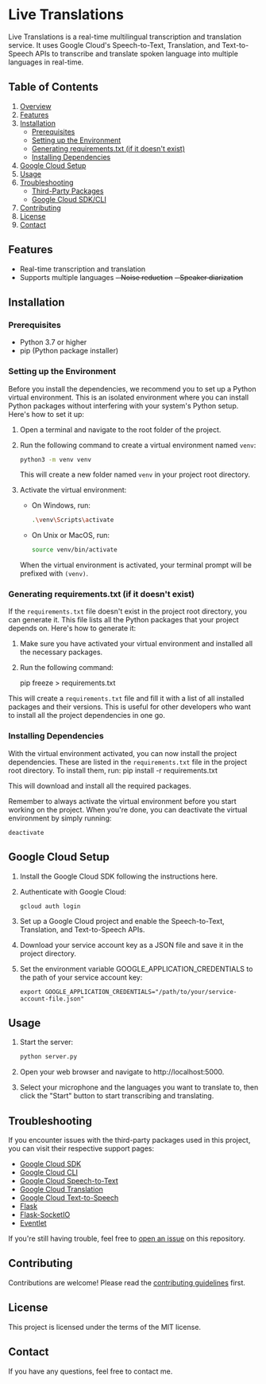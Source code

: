 # Live Translations

Live Translations is a real-time multilingual transcription and translation service. It uses Google Cloud's Speech-to-Text, Translation, and Text-to-Speech APIs to transcribe and translate spoken language into multiple languages in real-time.

## Table of Contents

1. [Overview](#overview)
2. [Features](#features)
3. [Installation](#installation)
    - [Prerequisites](#prerequisites)
    - [Setting up the Environment](#setting-up-the-environment)
    - [Generating requirements.txt (if it doesn't exist)](#generating-requirementstxt-if-it-doesnt-exist)
    - [Installing Dependencies](#installing-dependencies)
4. [Google Cloud Setup](#google-cloud-setup)
5. [Usage](#usage)
6. [Troubleshooting](#troubleshooting)
    - [Third-Party Packages](#third-party-packages)
    - [Google Cloud SDK/CLI](#google-cloud-sdkcli)
7. [Contributing](#contributing)
8. [License](#license)
9. [Contact](#contact)


## Features

- Real-time transcription and translation
- Supports multiple languages
~~- Noise reduction~~
~~- Speaker diarization~~

## Installation

### Prerequisites

- Python 3.7 or higher
- pip (Python package installer)

### Setting up the Environment

Before you install the dependencies, we recommend you to set up a Python virtual environment. This is an isolated environment where you can install Python packages without interfering with your system's Python setup. Here's how to set it up:

1. Open a terminal and navigate to the root folder of the project.

2. Run the following command to create a virtual environment named `venv`:

    ```bash
    python3 -m venv venv
    ```

    This will create a new folder named `venv` in your project root directory.

3. Activate the virtual environment:

    - On Windows, run:

        ```bash
        .\venv\Scripts\activate
        ```

    - On Unix or MacOS, run:

        ```bash
        source venv/bin/activate
        ```

    When the virtual environment is activated, your terminal prompt will be prefixed with `(venv)`.

### Generating requirements.txt (if it doesn't exist)

If the `requirements.txt` file doesn't exist in the project root directory, you can generate it. This file lists all the Python packages that your project depends on. Here's how to generate it:

1. Make sure you have activated your virtual environment and installed all the necessary packages.

2. Run the following command:

    pip freeze > requirements.txt

This will create a `requirements.txt` file and fill it with a list of all installed packages and their versions. This is useful for other developers who want to install all the project dependencies in one go.

### Installing Dependencies

With the virtual environment activated, you can now install the project dependencies. These are listed in the `requirements.txt` file in the project root directory. To install them, run:
    pip install -r requirements.txt

This will download and install all the required packages.

Remember to always activate the virtual environment before you start working on the project. When you're done, you can deactivate the virtual environment by simply running:

    deactivate

## Google Cloud Setup

1. Install the Google Cloud SDK following the instructions here.

2. Authenticate with Google Cloud:
    ```
    gcloud auth login
    ```

3. Set up a Google Cloud project and enable the Speech-to-Text, Translation, and Text-to-Speech APIs.

4. Download your service account key as a JSON file and save it in the project directory.

5. Set the environment variable GOOGLE_APPLICATION_CREDENTIALS to the path of your service account key:
    ```
    export GOOGLE_APPLICATION_CREDENTIALS="/path/to/your/service-account-file.json"
    ```

## Usage

1. Start the server:
    ```bash
    python server.py
    ```

2. Open your web browser and navigate to http://localhost:5000.

3. Select your microphone and the languages you want to translate to, then click the "Start" button to start transcribing and translating.

## Troubleshooting

If you encounter issues with the third-party packages used in this project, you can visit their respective support pages:

- [Google Cloud SDK](https://cloud.google.com/sdk/docs/quickstart)
- [Google Cloud CLI](https://cloud.google.com/sdk/gcloud)
- [Google Cloud Speech-to-Text](https://cloud.google.com/speech-to-text/docs/troubleshooting)
- [Google Cloud Translation](https://cloud.google.com/translate/docs/troubleshooting)
- [Google Cloud Text-to-Speech](https://cloud.google.com/text-to-speech/docs/troubleshooting)
- [Flask](https://flask.palletsprojects.com/en/2.0.x/errors/)
- [Flask-SocketIO](https://flask-socketio.readthedocs.io/en/latest/)
- [Eventlet](https://eventlet.net/doc/)

If you're still having trouble, feel free to [open an issue](https://github.com/Cleman25/Live-Translations/issues) on this repository.

## Contributing

Contributions are welcome! Please read the [contributing guidelines](CONTRIBUTING.md) first.

## License

This project is licensed under the terms of the MIT license.

## Contact

If you have any questions, feel free to contact me.